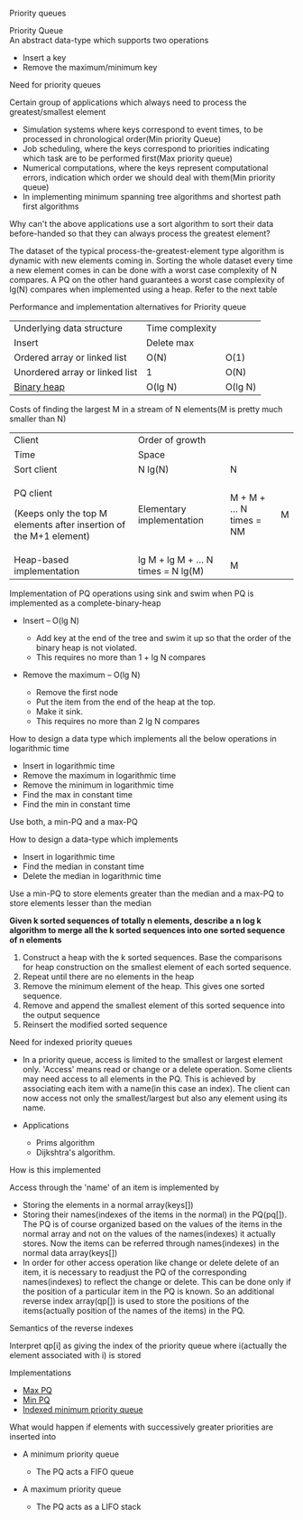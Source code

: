 Priority queues

Priority Queue  
An abstract data-type which supports two operations

- Insert a key
- Remove the maximum/minimum key

Need for priority queues

Certain group of applications which always need to process the
greatest/smallest element

- Simulation systems where keys correspond to event times, to be
  processed in chronological order(Min priority Queue)
- Job scheduling, where the keys correspond to priorities indicating
  which task are to be performed first(Max priority queue)
- Numerical computations, where the keys represent computational errors,
  indication which order we should deal with them(Min priority queue)
- In implementing minimum spanning tree algorithms and shortest path
  first algorithms

Why can't the above applications use a sort algorithm to sort their data
before-handed so that they can always process the greatest element?

The dataset of the typical process-the-greatest-element type algorithm
is dynamic with new elements coming in. Sorting the whole dataset every
time a new element comes in can be done with a worst case complexity of
N compares. A PQ on the other hand guarantees a worst case complexity of
lg(N) compares when implemented using a heap. Refer to the next table

Performance and implementation alternatives for Priority queue

|                                                       |                 |         |
|-------------------------------------------------------|-----------------|---------|
| Underlying data structure                             | Time complexity |         |
| Insert                                                | Delete max      |         |
| Ordered array or linked list                          | O(N)            | O(1)    |
|  Unordered array or linked list                       | 1               | O(N)    |
| [B](Binary%20Heap.odt)[inary heap](Binary%20Heap.odt) | O(lg N)         | O(lg N) |

Costs of finding the largest M in a stream of N elements(M is pretty
much smaller than N)

<table>
<tbody>
<tr class="odd">
<td>Client</td>
<td>Order of growth</td>
<td></td>
<td></td>
</tr>
<tr class="even">
<td>Time</td>
<td>Space</td>
<td></td>
<td></td>
</tr>
<tr class="odd">
<td>Sort client</td>
<td>N lg(N)</td>
<td>N</td>
<td></td>
</tr>
<tr class="even">
<td><p>PQ client</p>
<p>(Keeps only the top M elements after insertion of the M+1
element)</p></td>
<td>Elementary implementation</td>
<td>M + M + … N times = NM</td>
<td>M</td>
</tr>
<tr class="odd">
<td>Heap-based implementation</td>
<td>lg M + lg M + … N times = N lg(M)</td>
<td>M</td>
<td></td>
</tr>
</tbody>
</table>

Implementation of PQ operations using sink and swim when PQ is
implemented as a complete-binary-heap

- Insert – O(lg N)

  - Add key at the end of the tree and swim it up so that the order of
    the binary heap is not violated.
  - This requires no more than 1 + lg N compares

- Remove the maximum – O(lg N)

  - Remove the first node
  - Put the item from the end of the heap at the top.
  - Make it sink.
  - This requires no more than 2 lg N compares

How to design a data type which implements all the below operations in
logarithmic time

- Insert in logarithmic time
- Remove the maximum in logarithmic time
- Remove the minimum in logarithmic time
- Find the max in constant time
- Find the min in constant time

Use both, a min-PQ and a max-PQ

How to design a data-type which implements

- Insert in logarithmic time
- Find the median in constant time
- Delete the median in logarithmic time

Use a min-PQ to store elements greater than the median and a max-PQ to
store elements lesser than the median

**Given k sorted sequences of totally n elements, describe a n log k
algorithm to merge all the k sorted sequences into one sorted sequence
of n elements**

1.  Construct a heap with the k sorted sequences. Base the comparisons
    for heap construction on the smallest element of each sorted
    sequence.
2.  Repeat until there are no elements in the heap
3.   Remove the minimum element of the heap. This gives one sorted
    sequence.
4.   Remove and append the smallest element of this sorted sequence into
    the output sequence
5.   Reinsert the modified sorted sequence

Need for indexed priority queues

- In a priority queue, access is limited to the smallest or largest
  element only. 'Access' means read or change or a delete operation.
  Some clients may need access to all elements in the PQ. This is
  achieved by associating each item with a name(in this case an index).
  The client can now access not only the smallest/largest but also any
  element using its name.

- Applications

  - Prims algorithm
  - Dijkshtra's algorithm.

How is this implemented

Access through the 'name' of an item is implemented by

- Storing the elements in a normal array(keys\[\])
- Storing their names(indexes of the items in the normal) in the
  PQ(pq\[\]). The PQ is of course organized based on the values of the
  items in the normal array and not on the values of the names(indexes)
  it actually stores. Now the items can be referred through
  names(indexes) in the normal data array(keys\[\])
- In order for other access operation like change or delete delete of an
  item, it is necessary to readjust the PQ of the corresponding
  names(indexes) to reflect the change or delete. This can be done only
  if the position of a particular item in the PQ is known. So an
  additional reverse index array(qp\[\]) is used to store the positions
  of the items(actually position of the names of the items) in the PQ.

Semantics of the reverse indexes

Interpret qp\[i\] as giving the index of the priority queue where
i(actually the element associated with i) is stored

Implementations

- [Max
  PQ](Algorithms,%204th%20Edition%20-%20Sedgewick,%20Wayne/Exercises/Sorting/src/MaxPQ.java)
- [Min
  PQ](Algorithms,%204th%20Edition%20-%20Sedgewick,%20Wayne/Exercises/Sorting/src/MinPQ.java)
- [Indexed minimum priority
  queue](Algorithms,%204th%20Edition%20-%20Sedgewick,%20Wayne/Exercises/Sorting/src/IndexMinPQ.java)

What would happen if elements with successively greater priorities are
inserted into

- A minimum priority queue

  - The PQ acts a FIFO queue

- A maximum priority queue

  - The PQ acts as a LIFO stack
